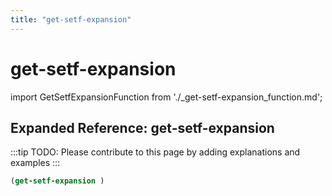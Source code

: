 ```yaml
---
title: "get-setf-expansion"
---
```


# get-setf-expansion

import GetSetfExpansionFunction from './_get-setf-expansion_function.md';

<GetSetfExpansionFunction />

## Expanded Reference: get-setf-expansion

:::tip
TODO: Please contribute to this page by adding explanations and examples
:::

```lisp
(get-setf-expansion )
```
